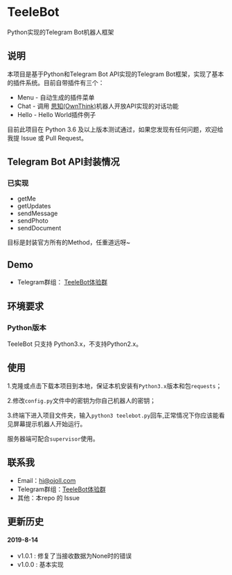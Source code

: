 # TeeleBot 
Python实现的Telegram Bot机器人框架



## 说明 ##

本项目是基于Python和Telegram Bot API实现的Telegram Bot框架，实现了基本的插件系统。目前自带插件有三个：

* Menu  -   自动生成的插件菜单
*   Chat  -   调用 [思知(OwnThink)](https://www.ownthink.com/)机器人开放API实现的对话功能
*  Hello  -   Hello World插件例子



目前此项目在 Python 3.6 及以上版本测试通过，如果您发现有任何问题，欢迎给我提 Issue 或 Pull Request。



## Telegram Bot API封装情况

### 已实现 ###

* getMe
* getUpdates
* sendMessage
* sendPhoto
* sendDocument



目标是封装官方所有的Method，任重道远呀~



## Demo ##

* Telegram群组： [TeeleBot体验群](t.m/isTeeleBot)





## 环境要求 ##

### Python版本

TeeleBot 只支持 Python3.x，不支持Python2.x。





## 使用 ##

1.克隆或点击下载本项目到本地，保证本机安装有`Python3.x`版本和包`requests`；

2.修改`config.py`文件中的密钥为你自己机器人的密钥；

3.终端下进入项目文件夹，输入`python3 teelebot.py`回车,正常情况下你应该能看见屏幕提示机器人开始运行。



服务器端可配合`supervisor`使用。





## 联系我 ##

* Email：hi@ojoll.com
* Telegram群组：[TeeleBot体验群](t.m/isTeeleBot)
* 其他：本repo 的 Issue



## 更新历史 ##

#### 2019-8-14 ####

* v1.0.1 : 修复了当接收数据为None时的错误
* v1.0.0 : 基本实现

